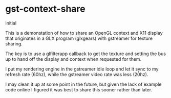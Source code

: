 # gst-context-share
initial

This is a demonstation of how to share an OpenGL context and X11 display that originates in a GLX program (glxgears) with gstreamer for texture sharing.

The key is to use a glfilterapp callback to get the texture and setting the bus up to hand off the display and context when requested for them.

I put my rendering engine in the gstreamer idle loop and let it sync to my refresh rate (60hz), while the gstreamer video rate was less (20hz).

I may clean it up at some point in the future, but given the lack of example code online I figured it was best to share this sooner rather than later.
